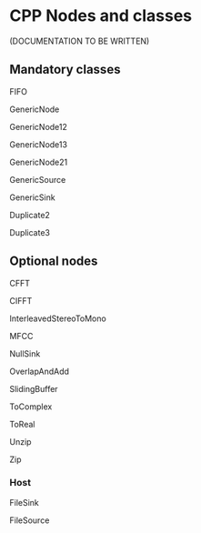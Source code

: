 # CPP Nodes and classes

(DOCUMENTATION TO BE WRITTEN)

## Mandatory classes

FIFO

GenericNode

GenericNode12

GenericNode13

GenericNode21

GenericSource

GenericSink

Duplicate2

Duplicate3

## Optional nodes

CFFT

CIFFT

InterleavedStereoToMono

MFCC

NullSink

OverlapAndAdd

SlidingBuffer

ToComplex

ToReal

Unzip

Zip

### Host

FileSink

FileSource

